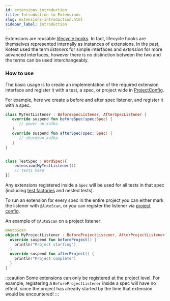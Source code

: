 ```yaml
---
id: extensions_introduction
title: Introduction to Extensions
slug: extensions-introduction.html
sidebar_label: Introduction
---
```


Extensions are reusable [lifecycle hooks](../lifecycle_hooks.md). In fact, lifecycle hooks are themselves represented internally as instances
of extensions. In the past, Kotest used the term _listeners_ for simple interfaces and _extension_ for more advanced interfaces, however
there is no distinction between the two and the terms can be used interchangeably.

### How to use

The basic usage is to create an implementation of the required extension interface and register it with a test,
a spec, or project wide in [ProjectConfig](../project_config.md).

For example, here we create a before and after spec listener, and register it with a spec.

```kotlin
class MyTestListener : BeforeSpecListener, AfterSpecListener {
   override suspend fun beforeSpec(spec:Spec) {
      // power up kafka
   }
   override suspend fun afterSpec(spec: Spec) {
      // shutdown kafka
   }
}


class TestSpec : WordSpec({
    extension(MyTestListener())
    // tests here
})
```


Any extensions registered inside a `Spec` will be used for all tests in that spec (including [test factories](../test_factories.md) and nested tests).

To run an extension for every spec in the entire project you can either mark the listener with `@AutoScan`,
or you can register the listener via [project config](../project_config.md).

An example of `@AutoScan` on a project listener:

```kotlin
@AutoScan
object MyProjectListener : BeforeProjectListener, AfterProjectListener {
  override suspend fun beforeProject() {
    println("Project starting")
  }
  override suspend fun afterProject() {
    println("Project complete")
  }
}
```

:::caution
Some extensions can only be registered at the project level. For example, registering a `BeforeProjectListener` inside a spec will have no effect, since the project has already started by the time that extension would be encountered!
:::


